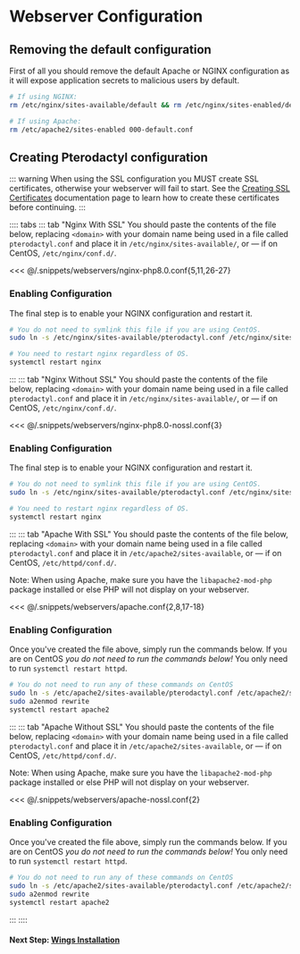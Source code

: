 # Webserver Configuration

## Removing the default configuration
First of all you should remove the default Apache or NGINX configuration as it will expose application secrets to malicious users by default.
``` bash
# If using NGINX:
rm /etc/nginx/sites-available/default && rm /etc/nginx/sites-enabled/default

# If using Apache:
rm /etc/apache2/sites-enabled 000-default.conf 
```

## Creating Pterodactyl configuration
::: warning
When using the SSL configuration you MUST create SSL certificates, otherwise your webserver will fail to start. See the [Creating SSL Certificates](/tutorials/creating_ssl_certificates.html) documentation page to learn how to create these certificates before continuing.
:::

:::: tabs
::: tab "Nginx With SSL"
You should paste the contents of the file below, replacing `<domain>` with your domain name being used in a file called
`pterodactyl.conf` and place it in `/etc/nginx/sites-available/`, or &mdash; if on CentOS, `/etc/nginx/conf.d/`.

<<< @/.snippets/webservers/nginx-php8.0.conf{5,11,26-27}
### Enabling Configuration

The final step is to enable your NGINX configuration and restart it.

```bash
# You do not need to symlink this file if you are using CentOS.
sudo ln -s /etc/nginx/sites-available/pterodactyl.conf /etc/nginx/sites-enabled/pterodactyl.conf

# You need to restart nginx regardless of OS.
systemctl restart nginx
```

:::
::: tab "Nginx Without SSL"
You should paste the contents of the file below, replacing `<domain>` with your domain name being used in a file called
`pterodactyl.conf` and place it in `/etc/nginx/sites-available/`, or &mdash; if on CentOS, `/etc/nginx/conf.d/`.

<<< @/.snippets/webservers/nginx-php8.0-nossl.conf{3}
### Enabling Configuration

The final step is to enable your NGINX configuration and restart it.

```bash
# You do not need to symlink this file if you are using CentOS.
sudo ln -s /etc/nginx/sites-available/pterodactyl.conf /etc/nginx/sites-enabled/pterodactyl.conf

# You need to restart nginx regardless of OS.
systemctl restart nginx
```

:::
::: tab "Apache With SSL"
You should paste the contents of the file below, replacing `<domain>` with your domain name being used in a file called
`pterodactyl.conf` and place it in `/etc/apache2/sites-available`, or &mdash; if on CentOS, `/etc/httpd/conf.d/`.

Note: When using Apache, make sure you have the `libapache2-mod-php` package installed or else PHP will not display on your webserver.

<<< @/.snippets/webservers/apache.conf{2,8,17-18}
### Enabling Configuration

Once you've created the file above, simply run the commands below. If you are on CentOS _you do not need to run the commands
below!_ You only need to run `systemctl restart httpd`.

```bash
# You do not need to run any of these commands on CentOS
sudo ln -s /etc/apache2/sites-available/pterodactyl.conf /etc/apache2/sites-enabled/pterodactyl.conf
sudo a2enmod rewrite
systemctl restart apache2
```

:::
::: tab "Apache Without SSL"
You should paste the contents of the file below, replacing `<domain>` with your domain name being used in a file called
`pterodactyl.conf` and place it in `/etc/apache2/sites-available`, or &mdash; if on CentOS, `/etc/httpd/conf.d/`.

Note: When using Apache, make sure you have the `libapache2-mod-php` package installed or else PHP will not display on your webserver.

<<< @/.snippets/webservers/apache-nossl.conf{2}
### Enabling Configuration
Once you've created the file above, simply run the commands below. If you are on CentOS _you do not need to run the commands
below!_ You only need to run `systemctl restart httpd`.

```bash
# You do not need to run any of these commands on CentOS
sudo ln -s /etc/apache2/sites-available/pterodactyl.conf /etc/apache2/sites-enabled/pterodactyl.conf
sudo a2enmod rewrite
systemctl restart apache2
```

:::
::::

#### Next Step: [Wings Installation](../../wings/installing.md)
